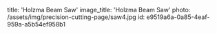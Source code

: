 title: 'Holzma Beam Saw'
image_title: 'Holzma Beam Saw'
photo: /assets/img/precision-cutting-page/saw4.jpg
id: e9519a6a-0a85-4eaf-959a-a5b54ef958b1
